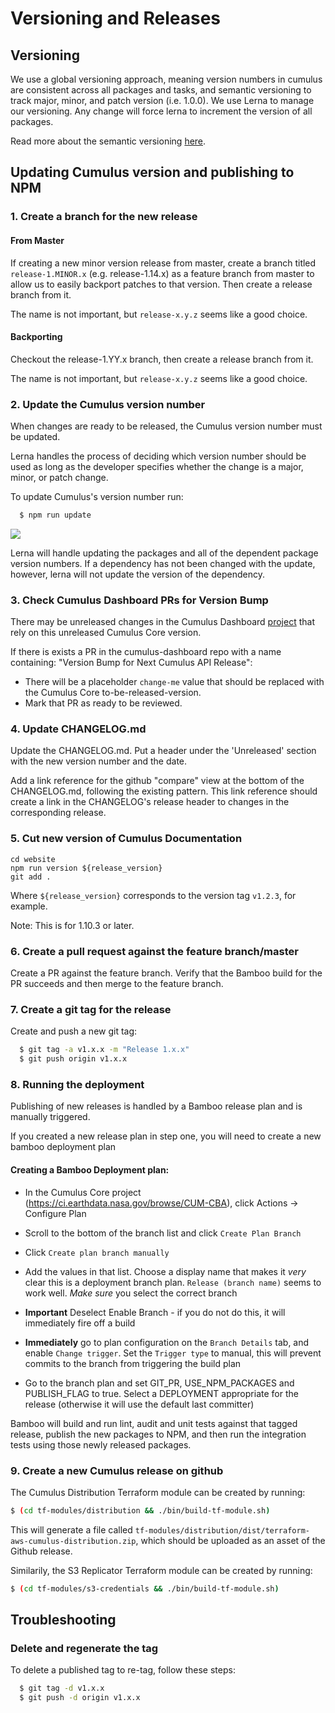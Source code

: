 # Versioning and Releases

## Versioning

We use a global versioning approach, meaning version numbers in cumulus are consistent across all packages and tasks, and semantic versioning to track major, minor, and patch version (i.e. 1.0.0). We use Lerna to manage our versioning. Any change will force lerna to increment the version of all packages.

Read more about the semantic versioning [here](https://docs.npmjs.com/getting-started/semantic-versioning).

## Updating Cumulus version and publishing to NPM

### 1. Create a branch for the new release

#### From Master

If creating a new minor version release from master, create a branch titled `release-1.MINOR.x` (e.g. release-1.14.x) as a feature branch from master to allow us to easily backport patches to that version.  Then create a release branch from it.

The name is not important, but `release-x.y.z` seems like a good choice.

#### Backporting

Checkout the release-1.YY.x branch, then create a release branch from it.

The name is not important, but `release-x.y.z` seems like a good choice.

### 2. Update the Cumulus version number

When changes are ready to be released, the Cumulus version number must be updated.

Lerna handles the process of deciding which version number should be used as long as the developer specifies whether the change is a major, minor, or patch change.

To update Cumulus's version number run:

```bash
  $ npm run update
```

![](https://static.notion-static.com/13acbe0a-c59d-4c42-90eb-23d4ec65c9db/Screen_Shot_2018-03-15_at_12.21.16_PM.png)

Lerna will handle updating the packages and all of the dependent package version numbers. If a dependency has not been changed with the update, however, lerna will not update the version of the dependency.

### 3. Check Cumulus Dashboard PRs for Version Bump

There may be unreleased changes in the Cumulus Dashboard [project](https://github.com/nasa/cumulus-dashboard) that rely on this unreleased Cumulus Core version.

If there is exists a PR in the cumulus-dashboard repo with a name containing: "Version Bump for Next Cumulus API Release":

* There will be a placeholder `change-me` value that should be replaced with the Cumulus Core to-be-released-version.
* Mark that PR as ready to be reviewed.

### 4. Update CHANGELOG.md

Update the CHANGELOG.md. Put a header under the 'Unreleased' section with the new version number and the date.

Add a link reference for the github "compare" view at the bottom of the CHANGELOG.md, following the existing pattern. This link reference should create a link in the CHANGELOG's release header to changes in the corresponding release.

### 5. Cut new version of Cumulus Documentation

```shell
cd website
npm run version ${release_version}
git add .
```

Where `${release_version}` corresponds to the version tag `v1.2.3`, for example.

Note: This is for 1.10.3 or later.

### 6. Create a pull request against the feature branch/master

Create a PR against the feature branch. Verify that the Bamboo build for the PR succeeds and then merge to the feature branch.

### 7. Create a git tag for the release
Create and push a new git tag:

```bash
  $ git tag -a v1.x.x -m "Release 1.x.x"
  $ git push origin v1.x.x
```
### 8. Running the deployment

Publishing of new releases is handled by a Bamboo release plan and is manually triggered.

If you created a new release plan in step one, you will need to create a new bamboo deployment plan

#### Creating a Bamboo Deployment plan:

* In the Cumulus Core project (https://ci.earthdata.nasa.gov/browse/CUM-CBA), click Actions -> Configure Plan

* Scroll to the bottom of the branch list and click `Create Plan Branch`

* Click `Create plan branch manually`

* Add the values in that list.   Choose a display name that makes it *very* clear this is a deployment branch plan.    `Release (branch name)` seems to work well.    *Make sure* you select the correct branch

* **Important** Deselect Enable Branch - if you do not do this, it will immediately fire off a build

* **Immediately** go to plan configuration on the `Branch Details` tab, and enable `Change trigger`.  Set the `Trigger type` to manual, this will prevent commits to the branch from triggering the build plan

* Go to the branch plan and set GIT_PR, USE_NPM_PACKAGES and PUBLISH_FLAG to true.  Select a DEPLOYMENT appropriate for the release (otherwise it will use the default last committer)

Bamboo will build and run lint, audit and unit tests against that tagged release, publish the new packages to NPM, and then run the integration tests using those newly released packages.

### 9. Create a new Cumulus release on github

The Cumulus Distribution Terraform module can be created by running:

```bash
$ (cd tf-modules/distribution && ./bin/build-tf-module.sh)
```

This will generate a file called
`tf-modules/distribution/dist/terraform-aws-cumulus-distribution.zip`, which
should be uploaded as an asset of the Github release.

Similarily, the S3 Replicator Terraform module can be created by running:

```bash
$ (cd tf-modules/s3-credentials && ./bin/build-tf-module.sh)
```

## Troubleshooting

### Delete and regenerate the tag

To delete a published tag to re-tag, follow these steps:

```bash
  $ git tag -d v1.x.x
  $ git push -d origin v1.x.x
```

